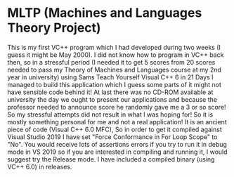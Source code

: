 # MLTP (Machines and Languages Theory Project)

This is my first VC++ program which I had developed during two weeks (I guess it might be May 2000). I did not know how to program in VC++ back then, so in a stressful period (I needed it to get 5 scores from 20 scores needed to pass my Theory of Machines and Languages course at my 2nd year in university) using Sams Teach Yourself Visual C++ 6 in 21 Days I managed to build this application which I guess some parts of it might not have sensible code behind it! At last there was no CD-ROM available at university the day we ought to present our applications and because the professor needed to announce score he randomly gave me a 3 or so score! So my stressful attempts did not result in what I was hoping for!
So it is mostly something personal for me and not a real application!
It is an ancient piece of code (Visual C++ 6.0 MFC), So in order to get it compiled against Visual Studio 2019 I have set "Force Conformance in For Loop Scope" to "No". You would receive lots of assertions errors if you try to run it in debug mode in VS 2019 so if you are interested in compiling and running it, I would suggest try the Release mode. I have included a compiled binary (using VC++ 6.0) in releases.